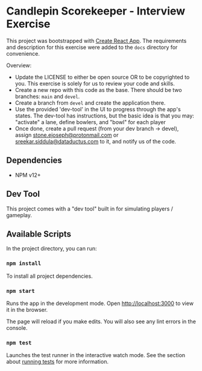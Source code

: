 # Candlepin Scorekeeper - Interview Exercise

This project was bootstrapped with [Create React App](https://github.com/facebook/create-react-app). The requirements and description for this exercise were added to the `docs` directory for convenience.

Overview:

* Update the LICENSE to either be open source OR to be copyrighted to you. This exercise is solely for us to review your code and skills.
* Create a new repo with this code as the base. There should be two branches: `main` and `devel`.
* Create a branch from `devel` and create the application there.
* Use the provided 'dev-tool' in the UI to progress through the app's states. The dev-tool has instructions, but the basic idea is that you may: "activate" a lane, define
  bowlers, and "bowl" for each player
* Once done, create a pull request (from your dev branch -> devel), assign stone.ejoseph@protonmail.com or sreekar.siddula@dataductus.com to it, and notify us of the code.

## Dependencies

* NPM v12+

## Dev Tool

This project comes with a "dev tool" built in for simulating players / gameplay. 

## Available Scripts

In the project directory, you can run:

### `npm install`

To install all project dependencies.

### `npm start`

Runs the app in the development mode.
Open [http://localhost:3000](http://localhost:3000) to view it in the browser.

The page will reload if you make edits.
You will also see any lint errors in the console.

### `npm test`

Launches the test runner in the interactive watch mode.
See the section about [running tests](https://facebook.github.io/create-react-app/docs/running-tests) for more information.